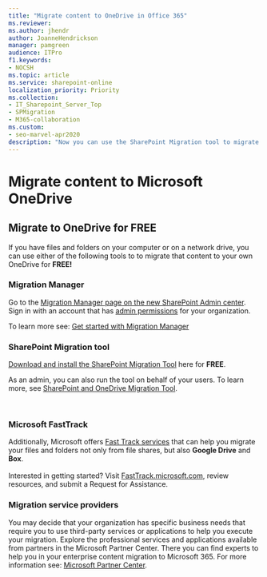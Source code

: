 ```yaml
---
title: "Migrate content to OneDrive in Office 365"
ms.reviewer: 
ms.author: jhendr
author: JoanneHendrickson
manager: pamgreen
audience: ITPro
f1.keywords:
- NOCSH
ms.topic: article
ms.service: sharepoint-online
localization_priority: Priority
ms.collection: 
- IT_Sharepoint_Server_Top
- SPMigration
- M365-collaboration
ms.custom:
- seo-marvel-apr2020
description: "Now you can use the SharePoint Migration tool to migrate content to your own OneDrive for free."
---
```

# Migrate content to Microsoft OneDrive 
 
## Migrate to OneDrive for FREE

If you have files and folders on your computer or on a network drive, you can use either of the following tools to to migrate that content to your own OneDrive for **FREE!**


### Migration Manager
Go to the [Migration Manager page on the new SharePoint Admin center](https://admin.microsoft.com/sharepoint?page=migrationTool&modern=true). Sign in with an account that has [admin permissions](/sharepoint/sharepoint-admin-role) for your organization.

To learn more see:  [Get started with Migration Manager](mm-get-started.md)
<br>

### SharePoint Migration tool

[Download and install the SharePoint Migration Tool](https://aka.ms/SPMT-ODB-Page) here for **FREE**.

As an admin, you can also run the tool on behalf of your users.  To learn more, see  [SharePoint and OneDrive Migration Tool](https://aka.ms/SPMT-ODB2). 

 <br>

### Microsoft FastTrack

Additionally, Microsoft offers [Fast Track services](https://fasttrack.microsoft.com/about) that can help you migrate your files and folders not only from file shares, but also **Google Drive** and **Box**.
 <br><br>Interested in getting started? Visit [FastTrack.microsoft.com](https://fasttrack.microsoft.com/), review resources, and submit a Request for Assistance.
<br>

### Migration service providers

You may decide that your organization has specific business needs that require you to use third-party services or applications to help you execute your migration. Explore the professional services and applications available from partners in the Microsoft Partner Center. There you can find experts to help you in your enterprise content migration to Microsoft 365.  For more information see: [Microsoft Partner Center](https://partnercenter.microsoft.com/partner/home).

